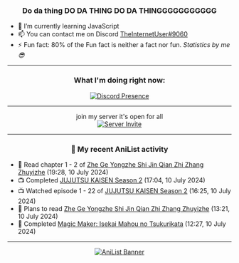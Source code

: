<div align="center">

### Do da thing DO DA THING DO DA THINGGGGGGGGGGG
</div>

- 🌱 I’m currently learning JavaScript
- 📫 You can contact me on Discord [TheInternetUser#9060](https://discord.com/users/534117072796385300)
- ⚡ Fun fact: 80% of the Fun fact is neither a fact nor fun. _Statistics by me 😎_
<hr>

<div align="center">

### What I'm doing right now:
[![Discord Presence](https://lanyard.cnrad.dev/api/534117072796385300)](https://discord.com/users/534117072796385300)
<hr>

join my server it's open for all <br>
[![Server Invite](https://invidget.switchblade.xyz/bfYgVHxrSs)](https://discord.gg/bfYgVHxrSs)

<hr>
  
### 🌸 My recent AniList activity

</div>

<!-- ANILIST_ACTIVITY:start -->

-   📖 Read chapter 1 - 2 of [Zhe Ge Yongzhe Shi Jin Qian Zhi Zhang Zhuyizhe](https://anilist.co/manga/177981) (19:28, 10 July 2024)
-   📺 Completed [JUJUTSU KAISEN Season 2](https://anilist.co/anime/145064) (17:04, 10 July 2024)
-   📺 Watched episode 1 - 22 of [JUJUTSU KAISEN Season 2](https://anilist.co/anime/145064) (16:25, 10 July 2024)
-   📖 Plans to read [Zhe Ge Yongzhe Shi Jin Qian Zhi Zhang Zhuyizhe](https://anilist.co/manga/177981) (13:21, 10 July 2024)
-   📖 Completed [Magic Maker: Isekai Mahou no Tsukurikata](https://anilist.co/manga/155780) (12:27, 10 July 2024)

<!-- ANILIST_ACTIVITY:end -->
<hr>

<div align="center">

[![AniList Banner](https://img.anili.st/User/929966)](https://anilist.co/user/TheInternetUser)

<!-- ![Profile views](https://gpvc.arturio.dev/TheInternetUse7) Since 2023-01-09 -->
<br>


</div>

